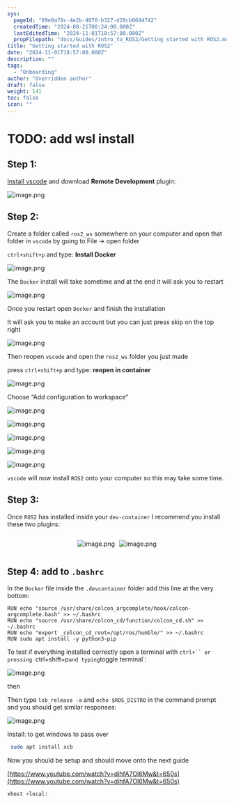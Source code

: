 ```yaml
---
sys:
  pageId: "89e0a78c-4e2b-4070-b327-d28cb0694742"
  createdTime: "2024-08-21T00:24:00.000Z"
  lastEditedTime: "2024-11-01T18:57:00.000Z"
  propFilepath: "docs/Guides/intro_to_ROS2/Getting started with ROS2.md"
title: "Getting started with ROS2"
date: "2024-11-01T18:57:00.000Z"
description: ""
tags:
  - "Onboarding"
author: "Overridden author"
draft: false
weight: 141
toc: false
icon: ""
---
```


# TODO: add wsl install

## Step 1:

[Install vscode](https://code.visualstudio.com/download) and download **Remote Development** plugin:

![image.png](https://prod-files-secure.s3.us-west-2.amazonaws.com/d518164a-d88e-44d1-a4ee-3adb3bd8bce0/efb52993-1881-4a40-b95e-6f020334f022/image.png?X-Amz-Algorithm=AWS4-HMAC-SHA256&X-Amz-Content-Sha256=UNSIGNED-PAYLOAD&X-Amz-Credential=ASIAZI2LB466WM7GL6K7%2F20250205%2Fus-west-2%2Fs3%2Faws4_request&X-Amz-Date=20250205T201005Z&X-Amz-Expires=3600&X-Amz-Security-Token=IQoJb3JpZ2luX2VjEDIaCXVzLXdlc3QtMiJIMEYCIQDXESUrLpy5RjOe6076U4HfTMHLFHfMSwO2HdxqZ%2FAJ9gIhAKyE7nL0gIglTPmds%2FE61piuS2RynjBEa7ORJDIvW5zgKv8DCEoQABoMNjM3NDIzMTgzODA1IgxbU1kq2xi6eBIDxgsq3APR0m81cBXc27Fhm3qnUtxdzPrFbJAPF4BGNdJsx%2F8NNMmt9QvKGVDiqASiBZ7WuBeG8hb%2FBpixsIAWowSe6CHIkfUt4WegcqbreTffTN5AXHp7KZLi2gxcBEgbl%2B3LJ11gbmcD1djOOLAZ84TyXZ8QVY93Y6ZDZlApmbdAOtAEt87gU1UGp1Y2x9or6Gw3C6DcHx%2FluGXhTn3jgaMahhtJ6bpfxATcLvmZkTjf7poxeBpjCgL0Oxh1r%2FIriWu1KushO%2B3gu4Zu9ZFovy%2F%2FHj3%2FjrkFHh2jIOaUp45HKqlnToBiKLDtBmQ%2BJRHBtte9DY9tVccH0uuwZP8f3wYfWeqrAXwOp%2B%2FR1p0IUgXdxrx%2BVZnMIJyyHArRo129m5uAeG9UPzEP3xsA6SLOvjJlUOVqqVjYXC8J%2B3n39LjEDQnPU3HjjyuQk0X%2FNcUtkpRgfzOGq2NvpUk5AppHFaDBg%2FkMzXn6V9r8XbjowTqgL2hZh8rjk%2BZx%2Bw%2FAT9%2FLNZsnG4TBSuS3SDAsD6OLUN6lHW5%2Fikg1iKB3n5pE6IQ%2F439Sgn1NZ04sxbe2TEXZJkaoi3Xi7NrAne4IBJ9W1ZwA9EfgXg41Pv3guF8tBx3rjGUpJdS48AEH0uKf6Xoj8DDOu469BjqkARRaL4%2B2ExmXODfeJp8axPZd8tc%2BVw5gfxYbAJxe%2F%2FW8sZdx1r4Y3F6CS7jQDpGdiqx%2BBLiLr8rX6XFyDUOQU6bqS4RTrtn4RF2XCd1Qcfy8KfYK3qYmdDpPaQCILq8udSV%2BaJcr8yGJd3vumbPtursdtY08JsWFHGeZ2fnkFdolMusC792OGwLfx5qtjbR0unmxOW66TArtK5dIVkfroGn%2F3Qxf&X-Amz-Signature=c8ceb7ee1066f42ab7419797d77520d193a8f453138b2a1b362555025060a251&X-Amz-SignedHeaders=host&x-id=GetObject)

## Step 2:

Create a folder called `ros2_ws` somewhere on your computer and open that folder in `vscode` by going to File → open folder 

`ctrl+shift+p` and type: **Install Docker**

![image.png](https://prod-files-secure.s3.us-west-2.amazonaws.com/d518164a-d88e-44d1-a4ee-3adb3bd8bce0/2269dc0e-1cd5-47ff-bceb-c04ad9b2eab0/image.png?X-Amz-Algorithm=AWS4-HMAC-SHA256&X-Amz-Content-Sha256=UNSIGNED-PAYLOAD&X-Amz-Credential=ASIAZI2LB466WM7GL6K7%2F20250205%2Fus-west-2%2Fs3%2Faws4_request&X-Amz-Date=20250205T201005Z&X-Amz-Expires=3600&X-Amz-Security-Token=IQoJb3JpZ2luX2VjEDIaCXVzLXdlc3QtMiJIMEYCIQDXESUrLpy5RjOe6076U4HfTMHLFHfMSwO2HdxqZ%2FAJ9gIhAKyE7nL0gIglTPmds%2FE61piuS2RynjBEa7ORJDIvW5zgKv8DCEoQABoMNjM3NDIzMTgzODA1IgxbU1kq2xi6eBIDxgsq3APR0m81cBXc27Fhm3qnUtxdzPrFbJAPF4BGNdJsx%2F8NNMmt9QvKGVDiqASiBZ7WuBeG8hb%2FBpixsIAWowSe6CHIkfUt4WegcqbreTffTN5AXHp7KZLi2gxcBEgbl%2B3LJ11gbmcD1djOOLAZ84TyXZ8QVY93Y6ZDZlApmbdAOtAEt87gU1UGp1Y2x9or6Gw3C6DcHx%2FluGXhTn3jgaMahhtJ6bpfxATcLvmZkTjf7poxeBpjCgL0Oxh1r%2FIriWu1KushO%2B3gu4Zu9ZFovy%2F%2FHj3%2FjrkFHh2jIOaUp45HKqlnToBiKLDtBmQ%2BJRHBtte9DY9tVccH0uuwZP8f3wYfWeqrAXwOp%2B%2FR1p0IUgXdxrx%2BVZnMIJyyHArRo129m5uAeG9UPzEP3xsA6SLOvjJlUOVqqVjYXC8J%2B3n39LjEDQnPU3HjjyuQk0X%2FNcUtkpRgfzOGq2NvpUk5AppHFaDBg%2FkMzXn6V9r8XbjowTqgL2hZh8rjk%2BZx%2Bw%2FAT9%2FLNZsnG4TBSuS3SDAsD6OLUN6lHW5%2Fikg1iKB3n5pE6IQ%2F439Sgn1NZ04sxbe2TEXZJkaoi3Xi7NrAne4IBJ9W1ZwA9EfgXg41Pv3guF8tBx3rjGUpJdS48AEH0uKf6Xoj8DDOu469BjqkARRaL4%2B2ExmXODfeJp8axPZd8tc%2BVw5gfxYbAJxe%2F%2FW8sZdx1r4Y3F6CS7jQDpGdiqx%2BBLiLr8rX6XFyDUOQU6bqS4RTrtn4RF2XCd1Qcfy8KfYK3qYmdDpPaQCILq8udSV%2BaJcr8yGJd3vumbPtursdtY08JsWFHGeZ2fnkFdolMusC792OGwLfx5qtjbR0unmxOW66TArtK5dIVkfroGn%2F3Qxf&X-Amz-Signature=68328341078f8141fd3c3d7b88b40e8cdcf7c9a6d2fbd90a30d5525f11d17b91&X-Amz-SignedHeaders=host&x-id=GetObject)

The `Docker` install will take sometime and at the end it will ask you to restart

![image.png](https://prod-files-secure.s3.us-west-2.amazonaws.com/d518164a-d88e-44d1-a4ee-3adb3bd8bce0/ed233f78-be33-4b1f-b89c-9c346c0e961e/image.png?X-Amz-Algorithm=AWS4-HMAC-SHA256&X-Amz-Content-Sha256=UNSIGNED-PAYLOAD&X-Amz-Credential=ASIAZI2LB466WM7GL6K7%2F20250205%2Fus-west-2%2Fs3%2Faws4_request&X-Amz-Date=20250205T201005Z&X-Amz-Expires=3600&X-Amz-Security-Token=IQoJb3JpZ2luX2VjEDIaCXVzLXdlc3QtMiJIMEYCIQDXESUrLpy5RjOe6076U4HfTMHLFHfMSwO2HdxqZ%2FAJ9gIhAKyE7nL0gIglTPmds%2FE61piuS2RynjBEa7ORJDIvW5zgKv8DCEoQABoMNjM3NDIzMTgzODA1IgxbU1kq2xi6eBIDxgsq3APR0m81cBXc27Fhm3qnUtxdzPrFbJAPF4BGNdJsx%2F8NNMmt9QvKGVDiqASiBZ7WuBeG8hb%2FBpixsIAWowSe6CHIkfUt4WegcqbreTffTN5AXHp7KZLi2gxcBEgbl%2B3LJ11gbmcD1djOOLAZ84TyXZ8QVY93Y6ZDZlApmbdAOtAEt87gU1UGp1Y2x9or6Gw3C6DcHx%2FluGXhTn3jgaMahhtJ6bpfxATcLvmZkTjf7poxeBpjCgL0Oxh1r%2FIriWu1KushO%2B3gu4Zu9ZFovy%2F%2FHj3%2FjrkFHh2jIOaUp45HKqlnToBiKLDtBmQ%2BJRHBtte9DY9tVccH0uuwZP8f3wYfWeqrAXwOp%2B%2FR1p0IUgXdxrx%2BVZnMIJyyHArRo129m5uAeG9UPzEP3xsA6SLOvjJlUOVqqVjYXC8J%2B3n39LjEDQnPU3HjjyuQk0X%2FNcUtkpRgfzOGq2NvpUk5AppHFaDBg%2FkMzXn6V9r8XbjowTqgL2hZh8rjk%2BZx%2Bw%2FAT9%2FLNZsnG4TBSuS3SDAsD6OLUN6lHW5%2Fikg1iKB3n5pE6IQ%2F439Sgn1NZ04sxbe2TEXZJkaoi3Xi7NrAne4IBJ9W1ZwA9EfgXg41Pv3guF8tBx3rjGUpJdS48AEH0uKf6Xoj8DDOu469BjqkARRaL4%2B2ExmXODfeJp8axPZd8tc%2BVw5gfxYbAJxe%2F%2FW8sZdx1r4Y3F6CS7jQDpGdiqx%2BBLiLr8rX6XFyDUOQU6bqS4RTrtn4RF2XCd1Qcfy8KfYK3qYmdDpPaQCILq8udSV%2BaJcr8yGJd3vumbPtursdtY08JsWFHGeZ2fnkFdolMusC792OGwLfx5qtjbR0unmxOW66TArtK5dIVkfroGn%2F3Qxf&X-Amz-Signature=92e2c5fc50c681d3c3cc69ab8047ef5ad9d92613a3e6d205f2e14532f18ca331&X-Amz-SignedHeaders=host&x-id=GetObject)

Once you restart open `Docker` and finish the installation

It will ask you to make an account but you can just press skip on the top right

![image.png](https://prod-files-secure.s3.us-west-2.amazonaws.com/d518164a-d88e-44d1-a4ee-3adb3bd8bce0/21010ad9-1659-4fd9-9f59-9932a09b2a3d/image.png?X-Amz-Algorithm=AWS4-HMAC-SHA256&X-Amz-Content-Sha256=UNSIGNED-PAYLOAD&X-Amz-Credential=ASIAZI2LB466WM7GL6K7%2F20250205%2Fus-west-2%2Fs3%2Faws4_request&X-Amz-Date=20250205T201005Z&X-Amz-Expires=3600&X-Amz-Security-Token=IQoJb3JpZ2luX2VjEDIaCXVzLXdlc3QtMiJIMEYCIQDXESUrLpy5RjOe6076U4HfTMHLFHfMSwO2HdxqZ%2FAJ9gIhAKyE7nL0gIglTPmds%2FE61piuS2RynjBEa7ORJDIvW5zgKv8DCEoQABoMNjM3NDIzMTgzODA1IgxbU1kq2xi6eBIDxgsq3APR0m81cBXc27Fhm3qnUtxdzPrFbJAPF4BGNdJsx%2F8NNMmt9QvKGVDiqASiBZ7WuBeG8hb%2FBpixsIAWowSe6CHIkfUt4WegcqbreTffTN5AXHp7KZLi2gxcBEgbl%2B3LJ11gbmcD1djOOLAZ84TyXZ8QVY93Y6ZDZlApmbdAOtAEt87gU1UGp1Y2x9or6Gw3C6DcHx%2FluGXhTn3jgaMahhtJ6bpfxATcLvmZkTjf7poxeBpjCgL0Oxh1r%2FIriWu1KushO%2B3gu4Zu9ZFovy%2F%2FHj3%2FjrkFHh2jIOaUp45HKqlnToBiKLDtBmQ%2BJRHBtte9DY9tVccH0uuwZP8f3wYfWeqrAXwOp%2B%2FR1p0IUgXdxrx%2BVZnMIJyyHArRo129m5uAeG9UPzEP3xsA6SLOvjJlUOVqqVjYXC8J%2B3n39LjEDQnPU3HjjyuQk0X%2FNcUtkpRgfzOGq2NvpUk5AppHFaDBg%2FkMzXn6V9r8XbjowTqgL2hZh8rjk%2BZx%2Bw%2FAT9%2FLNZsnG4TBSuS3SDAsD6OLUN6lHW5%2Fikg1iKB3n5pE6IQ%2F439Sgn1NZ04sxbe2TEXZJkaoi3Xi7NrAne4IBJ9W1ZwA9EfgXg41Pv3guF8tBx3rjGUpJdS48AEH0uKf6Xoj8DDOu469BjqkARRaL4%2B2ExmXODfeJp8axPZd8tc%2BVw5gfxYbAJxe%2F%2FW8sZdx1r4Y3F6CS7jQDpGdiqx%2BBLiLr8rX6XFyDUOQU6bqS4RTrtn4RF2XCd1Qcfy8KfYK3qYmdDpPaQCILq8udSV%2BaJcr8yGJd3vumbPtursdtY08JsWFHGeZ2fnkFdolMusC792OGwLfx5qtjbR0unmxOW66TArtK5dIVkfroGn%2F3Qxf&X-Amz-Signature=d467870d9416227e4ecac416544bf601b89a280b5f0aea14da46a7c636212045&X-Amz-SignedHeaders=host&x-id=GetObject)

Then reopen `vscode` and open the `ros2_ws` folder you just made

press `ctrl+shift+p` and type: **reopen in container**

![image.png](https://prod-files-secure.s3.us-west-2.amazonaws.com/d518164a-d88e-44d1-a4ee-3adb3bd8bce0/4e93b8c2-41ad-488c-8095-c74205196118/image.png?X-Amz-Algorithm=AWS4-HMAC-SHA256&X-Amz-Content-Sha256=UNSIGNED-PAYLOAD&X-Amz-Credential=ASIAZI2LB466WM7GL6K7%2F20250205%2Fus-west-2%2Fs3%2Faws4_request&X-Amz-Date=20250205T201005Z&X-Amz-Expires=3600&X-Amz-Security-Token=IQoJb3JpZ2luX2VjEDIaCXVzLXdlc3QtMiJIMEYCIQDXESUrLpy5RjOe6076U4HfTMHLFHfMSwO2HdxqZ%2FAJ9gIhAKyE7nL0gIglTPmds%2FE61piuS2RynjBEa7ORJDIvW5zgKv8DCEoQABoMNjM3NDIzMTgzODA1IgxbU1kq2xi6eBIDxgsq3APR0m81cBXc27Fhm3qnUtxdzPrFbJAPF4BGNdJsx%2F8NNMmt9QvKGVDiqASiBZ7WuBeG8hb%2FBpixsIAWowSe6CHIkfUt4WegcqbreTffTN5AXHp7KZLi2gxcBEgbl%2B3LJ11gbmcD1djOOLAZ84TyXZ8QVY93Y6ZDZlApmbdAOtAEt87gU1UGp1Y2x9or6Gw3C6DcHx%2FluGXhTn3jgaMahhtJ6bpfxATcLvmZkTjf7poxeBpjCgL0Oxh1r%2FIriWu1KushO%2B3gu4Zu9ZFovy%2F%2FHj3%2FjrkFHh2jIOaUp45HKqlnToBiKLDtBmQ%2BJRHBtte9DY9tVccH0uuwZP8f3wYfWeqrAXwOp%2B%2FR1p0IUgXdxrx%2BVZnMIJyyHArRo129m5uAeG9UPzEP3xsA6SLOvjJlUOVqqVjYXC8J%2B3n39LjEDQnPU3HjjyuQk0X%2FNcUtkpRgfzOGq2NvpUk5AppHFaDBg%2FkMzXn6V9r8XbjowTqgL2hZh8rjk%2BZx%2Bw%2FAT9%2FLNZsnG4TBSuS3SDAsD6OLUN6lHW5%2Fikg1iKB3n5pE6IQ%2F439Sgn1NZ04sxbe2TEXZJkaoi3Xi7NrAne4IBJ9W1ZwA9EfgXg41Pv3guF8tBx3rjGUpJdS48AEH0uKf6Xoj8DDOu469BjqkARRaL4%2B2ExmXODfeJp8axPZd8tc%2BVw5gfxYbAJxe%2F%2FW8sZdx1r4Y3F6CS7jQDpGdiqx%2BBLiLr8rX6XFyDUOQU6bqS4RTrtn4RF2XCd1Qcfy8KfYK3qYmdDpPaQCILq8udSV%2BaJcr8yGJd3vumbPtursdtY08JsWFHGeZ2fnkFdolMusC792OGwLfx5qtjbR0unmxOW66TArtK5dIVkfroGn%2F3Qxf&X-Amz-Signature=fd667b8257c5fdb3dcfd0d6fe50bf5b30549116bf76364b96c8dbc2c65da6de1&X-Amz-SignedHeaders=host&x-id=GetObject)

Choose “Add configuration to workspace”

![image.png](https://prod-files-secure.s3.us-west-2.amazonaws.com/d518164a-d88e-44d1-a4ee-3adb3bd8bce0/9560b282-5060-4989-ba37-97e7b2c22476/image.png?X-Amz-Algorithm=AWS4-HMAC-SHA256&X-Amz-Content-Sha256=UNSIGNED-PAYLOAD&X-Amz-Credential=ASIAZI2LB466WM7GL6K7%2F20250205%2Fus-west-2%2Fs3%2Faws4_request&X-Amz-Date=20250205T201005Z&X-Amz-Expires=3600&X-Amz-Security-Token=IQoJb3JpZ2luX2VjEDIaCXVzLXdlc3QtMiJIMEYCIQDXESUrLpy5RjOe6076U4HfTMHLFHfMSwO2HdxqZ%2FAJ9gIhAKyE7nL0gIglTPmds%2FE61piuS2RynjBEa7ORJDIvW5zgKv8DCEoQABoMNjM3NDIzMTgzODA1IgxbU1kq2xi6eBIDxgsq3APR0m81cBXc27Fhm3qnUtxdzPrFbJAPF4BGNdJsx%2F8NNMmt9QvKGVDiqASiBZ7WuBeG8hb%2FBpixsIAWowSe6CHIkfUt4WegcqbreTffTN5AXHp7KZLi2gxcBEgbl%2B3LJ11gbmcD1djOOLAZ84TyXZ8QVY93Y6ZDZlApmbdAOtAEt87gU1UGp1Y2x9or6Gw3C6DcHx%2FluGXhTn3jgaMahhtJ6bpfxATcLvmZkTjf7poxeBpjCgL0Oxh1r%2FIriWu1KushO%2B3gu4Zu9ZFovy%2F%2FHj3%2FjrkFHh2jIOaUp45HKqlnToBiKLDtBmQ%2BJRHBtte9DY9tVccH0uuwZP8f3wYfWeqrAXwOp%2B%2FR1p0IUgXdxrx%2BVZnMIJyyHArRo129m5uAeG9UPzEP3xsA6SLOvjJlUOVqqVjYXC8J%2B3n39LjEDQnPU3HjjyuQk0X%2FNcUtkpRgfzOGq2NvpUk5AppHFaDBg%2FkMzXn6V9r8XbjowTqgL2hZh8rjk%2BZx%2Bw%2FAT9%2FLNZsnG4TBSuS3SDAsD6OLUN6lHW5%2Fikg1iKB3n5pE6IQ%2F439Sgn1NZ04sxbe2TEXZJkaoi3Xi7NrAne4IBJ9W1ZwA9EfgXg41Pv3guF8tBx3rjGUpJdS48AEH0uKf6Xoj8DDOu469BjqkARRaL4%2B2ExmXODfeJp8axPZd8tc%2BVw5gfxYbAJxe%2F%2FW8sZdx1r4Y3F6CS7jQDpGdiqx%2BBLiLr8rX6XFyDUOQU6bqS4RTrtn4RF2XCd1Qcfy8KfYK3qYmdDpPaQCILq8udSV%2BaJcr8yGJd3vumbPtursdtY08JsWFHGeZ2fnkFdolMusC792OGwLfx5qtjbR0unmxOW66TArtK5dIVkfroGn%2F3Qxf&X-Amz-Signature=8ed6192a65ae2f5dc0af55aa5ddddf86e0bb1a885cb3b88b41206591f8c9cca3&X-Amz-SignedHeaders=host&x-id=GetObject)

![image.png](https://prod-files-secure.s3.us-west-2.amazonaws.com/d518164a-d88e-44d1-a4ee-3adb3bd8bce0/2ee63f81-886b-48e8-a553-dc6e5eac99e4/image.png?X-Amz-Algorithm=AWS4-HMAC-SHA256&X-Amz-Content-Sha256=UNSIGNED-PAYLOAD&X-Amz-Credential=ASIAZI2LB466WM7GL6K7%2F20250205%2Fus-west-2%2Fs3%2Faws4_request&X-Amz-Date=20250205T201005Z&X-Amz-Expires=3600&X-Amz-Security-Token=IQoJb3JpZ2luX2VjEDIaCXVzLXdlc3QtMiJIMEYCIQDXESUrLpy5RjOe6076U4HfTMHLFHfMSwO2HdxqZ%2FAJ9gIhAKyE7nL0gIglTPmds%2FE61piuS2RynjBEa7ORJDIvW5zgKv8DCEoQABoMNjM3NDIzMTgzODA1IgxbU1kq2xi6eBIDxgsq3APR0m81cBXc27Fhm3qnUtxdzPrFbJAPF4BGNdJsx%2F8NNMmt9QvKGVDiqASiBZ7WuBeG8hb%2FBpixsIAWowSe6CHIkfUt4WegcqbreTffTN5AXHp7KZLi2gxcBEgbl%2B3LJ11gbmcD1djOOLAZ84TyXZ8QVY93Y6ZDZlApmbdAOtAEt87gU1UGp1Y2x9or6Gw3C6DcHx%2FluGXhTn3jgaMahhtJ6bpfxATcLvmZkTjf7poxeBpjCgL0Oxh1r%2FIriWu1KushO%2B3gu4Zu9ZFovy%2F%2FHj3%2FjrkFHh2jIOaUp45HKqlnToBiKLDtBmQ%2BJRHBtte9DY9tVccH0uuwZP8f3wYfWeqrAXwOp%2B%2FR1p0IUgXdxrx%2BVZnMIJyyHArRo129m5uAeG9UPzEP3xsA6SLOvjJlUOVqqVjYXC8J%2B3n39LjEDQnPU3HjjyuQk0X%2FNcUtkpRgfzOGq2NvpUk5AppHFaDBg%2FkMzXn6V9r8XbjowTqgL2hZh8rjk%2BZx%2Bw%2FAT9%2FLNZsnG4TBSuS3SDAsD6OLUN6lHW5%2Fikg1iKB3n5pE6IQ%2F439Sgn1NZ04sxbe2TEXZJkaoi3Xi7NrAne4IBJ9W1ZwA9EfgXg41Pv3guF8tBx3rjGUpJdS48AEH0uKf6Xoj8DDOu469BjqkARRaL4%2B2ExmXODfeJp8axPZd8tc%2BVw5gfxYbAJxe%2F%2FW8sZdx1r4Y3F6CS7jQDpGdiqx%2BBLiLr8rX6XFyDUOQU6bqS4RTrtn4RF2XCd1Qcfy8KfYK3qYmdDpPaQCILq8udSV%2BaJcr8yGJd3vumbPtursdtY08JsWFHGeZ2fnkFdolMusC792OGwLfx5qtjbR0unmxOW66TArtK5dIVkfroGn%2F3Qxf&X-Amz-Signature=69da9e3ef66c749a620bc84fc9e8aba490de69d289c04790b7d659f8e7d0e3dc&X-Amz-SignedHeaders=host&x-id=GetObject)

![image.png](https://prod-files-secure.s3.us-west-2.amazonaws.com/d518164a-d88e-44d1-a4ee-3adb3bd8bce0/ae1580b2-b048-407e-aed9-b584224a7a04/image.png?X-Amz-Algorithm=AWS4-HMAC-SHA256&X-Amz-Content-Sha256=UNSIGNED-PAYLOAD&X-Amz-Credential=ASIAZI2LB466WM7GL6K7%2F20250205%2Fus-west-2%2Fs3%2Faws4_request&X-Amz-Date=20250205T201005Z&X-Amz-Expires=3600&X-Amz-Security-Token=IQoJb3JpZ2luX2VjEDIaCXVzLXdlc3QtMiJIMEYCIQDXESUrLpy5RjOe6076U4HfTMHLFHfMSwO2HdxqZ%2FAJ9gIhAKyE7nL0gIglTPmds%2FE61piuS2RynjBEa7ORJDIvW5zgKv8DCEoQABoMNjM3NDIzMTgzODA1IgxbU1kq2xi6eBIDxgsq3APR0m81cBXc27Fhm3qnUtxdzPrFbJAPF4BGNdJsx%2F8NNMmt9QvKGVDiqASiBZ7WuBeG8hb%2FBpixsIAWowSe6CHIkfUt4WegcqbreTffTN5AXHp7KZLi2gxcBEgbl%2B3LJ11gbmcD1djOOLAZ84TyXZ8QVY93Y6ZDZlApmbdAOtAEt87gU1UGp1Y2x9or6Gw3C6DcHx%2FluGXhTn3jgaMahhtJ6bpfxATcLvmZkTjf7poxeBpjCgL0Oxh1r%2FIriWu1KushO%2B3gu4Zu9ZFovy%2F%2FHj3%2FjrkFHh2jIOaUp45HKqlnToBiKLDtBmQ%2BJRHBtte9DY9tVccH0uuwZP8f3wYfWeqrAXwOp%2B%2FR1p0IUgXdxrx%2BVZnMIJyyHArRo129m5uAeG9UPzEP3xsA6SLOvjJlUOVqqVjYXC8J%2B3n39LjEDQnPU3HjjyuQk0X%2FNcUtkpRgfzOGq2NvpUk5AppHFaDBg%2FkMzXn6V9r8XbjowTqgL2hZh8rjk%2BZx%2Bw%2FAT9%2FLNZsnG4TBSuS3SDAsD6OLUN6lHW5%2Fikg1iKB3n5pE6IQ%2F439Sgn1NZ04sxbe2TEXZJkaoi3Xi7NrAne4IBJ9W1ZwA9EfgXg41Pv3guF8tBx3rjGUpJdS48AEH0uKf6Xoj8DDOu469BjqkARRaL4%2B2ExmXODfeJp8axPZd8tc%2BVw5gfxYbAJxe%2F%2FW8sZdx1r4Y3F6CS7jQDpGdiqx%2BBLiLr8rX6XFyDUOQU6bqS4RTrtn4RF2XCd1Qcfy8KfYK3qYmdDpPaQCILq8udSV%2BaJcr8yGJd3vumbPtursdtY08JsWFHGeZ2fnkFdolMusC792OGwLfx5qtjbR0unmxOW66TArtK5dIVkfroGn%2F3Qxf&X-Amz-Signature=eff025f04adbf0269aae7a1a580ac1ace0315b18c0136d1a4ab740fc4ddc9c7d&X-Amz-SignedHeaders=host&x-id=GetObject)

![image.png](https://prod-files-secure.s3.us-west-2.amazonaws.com/d518164a-d88e-44d1-a4ee-3adb3bd8bce0/53255b28-f75e-430f-b9e3-c0ac8577e42b/image.png?X-Amz-Algorithm=AWS4-HMAC-SHA256&X-Amz-Content-Sha256=UNSIGNED-PAYLOAD&X-Amz-Credential=ASIAZI2LB466WM7GL6K7%2F20250205%2Fus-west-2%2Fs3%2Faws4_request&X-Amz-Date=20250205T201005Z&X-Amz-Expires=3600&X-Amz-Security-Token=IQoJb3JpZ2luX2VjEDIaCXVzLXdlc3QtMiJIMEYCIQDXESUrLpy5RjOe6076U4HfTMHLFHfMSwO2HdxqZ%2FAJ9gIhAKyE7nL0gIglTPmds%2FE61piuS2RynjBEa7ORJDIvW5zgKv8DCEoQABoMNjM3NDIzMTgzODA1IgxbU1kq2xi6eBIDxgsq3APR0m81cBXc27Fhm3qnUtxdzPrFbJAPF4BGNdJsx%2F8NNMmt9QvKGVDiqASiBZ7WuBeG8hb%2FBpixsIAWowSe6CHIkfUt4WegcqbreTffTN5AXHp7KZLi2gxcBEgbl%2B3LJ11gbmcD1djOOLAZ84TyXZ8QVY93Y6ZDZlApmbdAOtAEt87gU1UGp1Y2x9or6Gw3C6DcHx%2FluGXhTn3jgaMahhtJ6bpfxATcLvmZkTjf7poxeBpjCgL0Oxh1r%2FIriWu1KushO%2B3gu4Zu9ZFovy%2F%2FHj3%2FjrkFHh2jIOaUp45HKqlnToBiKLDtBmQ%2BJRHBtte9DY9tVccH0uuwZP8f3wYfWeqrAXwOp%2B%2FR1p0IUgXdxrx%2BVZnMIJyyHArRo129m5uAeG9UPzEP3xsA6SLOvjJlUOVqqVjYXC8J%2B3n39LjEDQnPU3HjjyuQk0X%2FNcUtkpRgfzOGq2NvpUk5AppHFaDBg%2FkMzXn6V9r8XbjowTqgL2hZh8rjk%2BZx%2Bw%2FAT9%2FLNZsnG4TBSuS3SDAsD6OLUN6lHW5%2Fikg1iKB3n5pE6IQ%2F439Sgn1NZ04sxbe2TEXZJkaoi3Xi7NrAne4IBJ9W1ZwA9EfgXg41Pv3guF8tBx3rjGUpJdS48AEH0uKf6Xoj8DDOu469BjqkARRaL4%2B2ExmXODfeJp8axPZd8tc%2BVw5gfxYbAJxe%2F%2FW8sZdx1r4Y3F6CS7jQDpGdiqx%2BBLiLr8rX6XFyDUOQU6bqS4RTrtn4RF2XCd1Qcfy8KfYK3qYmdDpPaQCILq8udSV%2BaJcr8yGJd3vumbPtursdtY08JsWFHGeZ2fnkFdolMusC792OGwLfx5qtjbR0unmxOW66TArtK5dIVkfroGn%2F3Qxf&X-Amz-Signature=2db351fad86562156e8a741fedca730bd820da274ffaad2071e651820c2c6fc7&X-Amz-SignedHeaders=host&x-id=GetObject)

![image.png](https://prod-files-secure.s3.us-west-2.amazonaws.com/d518164a-d88e-44d1-a4ee-3adb3bd8bce0/7c562767-5af9-4ffb-97d1-327bcdf4ee00/image.png?X-Amz-Algorithm=AWS4-HMAC-SHA256&X-Amz-Content-Sha256=UNSIGNED-PAYLOAD&X-Amz-Credential=ASIAZI2LB466WM7GL6K7%2F20250205%2Fus-west-2%2Fs3%2Faws4_request&X-Amz-Date=20250205T201005Z&X-Amz-Expires=3600&X-Amz-Security-Token=IQoJb3JpZ2luX2VjEDIaCXVzLXdlc3QtMiJIMEYCIQDXESUrLpy5RjOe6076U4HfTMHLFHfMSwO2HdxqZ%2FAJ9gIhAKyE7nL0gIglTPmds%2FE61piuS2RynjBEa7ORJDIvW5zgKv8DCEoQABoMNjM3NDIzMTgzODA1IgxbU1kq2xi6eBIDxgsq3APR0m81cBXc27Fhm3qnUtxdzPrFbJAPF4BGNdJsx%2F8NNMmt9QvKGVDiqASiBZ7WuBeG8hb%2FBpixsIAWowSe6CHIkfUt4WegcqbreTffTN5AXHp7KZLi2gxcBEgbl%2B3LJ11gbmcD1djOOLAZ84TyXZ8QVY93Y6ZDZlApmbdAOtAEt87gU1UGp1Y2x9or6Gw3C6DcHx%2FluGXhTn3jgaMahhtJ6bpfxATcLvmZkTjf7poxeBpjCgL0Oxh1r%2FIriWu1KushO%2B3gu4Zu9ZFovy%2F%2FHj3%2FjrkFHh2jIOaUp45HKqlnToBiKLDtBmQ%2BJRHBtte9DY9tVccH0uuwZP8f3wYfWeqrAXwOp%2B%2FR1p0IUgXdxrx%2BVZnMIJyyHArRo129m5uAeG9UPzEP3xsA6SLOvjJlUOVqqVjYXC8J%2B3n39LjEDQnPU3HjjyuQk0X%2FNcUtkpRgfzOGq2NvpUk5AppHFaDBg%2FkMzXn6V9r8XbjowTqgL2hZh8rjk%2BZx%2Bw%2FAT9%2FLNZsnG4TBSuS3SDAsD6OLUN6lHW5%2Fikg1iKB3n5pE6IQ%2F439Sgn1NZ04sxbe2TEXZJkaoi3Xi7NrAne4IBJ9W1ZwA9EfgXg41Pv3guF8tBx3rjGUpJdS48AEH0uKf6Xoj8DDOu469BjqkARRaL4%2B2ExmXODfeJp8axPZd8tc%2BVw5gfxYbAJxe%2F%2FW8sZdx1r4Y3F6CS7jQDpGdiqx%2BBLiLr8rX6XFyDUOQU6bqS4RTrtn4RF2XCd1Qcfy8KfYK3qYmdDpPaQCILq8udSV%2BaJcr8yGJd3vumbPtursdtY08JsWFHGeZ2fnkFdolMusC792OGwLfx5qtjbR0unmxOW66TArtK5dIVkfroGn%2F3Qxf&X-Amz-Signature=679e44ed358ea800854f2c59a9c970c3e07d9cd43896d7214beaf2864776f626&X-Amz-SignedHeaders=host&x-id=GetObject)

`vscode` will now install `ROS2` onto your computer so this may take some time.

## Step 3:

Once `ROS2` has installed inside your `dev-container` I recommend you install these two plugins:

<div style="display: flex;flex-direction: row; column-gap:10px; max-width: 630px;justify-content: center;">
<div>

![image.png](https://prod-files-secure.s3.us-west-2.amazonaws.com/d518164a-d88e-44d1-a4ee-3adb3bd8bce0/3fc3d550-5a54-4ba1-ba6b-faa01cdb7369/image.png?X-Amz-Algorithm=AWS4-HMAC-SHA256&X-Amz-Content-Sha256=UNSIGNED-PAYLOAD&X-Amz-Credential=ASIAZI2LB466QS4BUSVS%2F20250205%2Fus-west-2%2Fs3%2Faws4_request&X-Amz-Date=20250205T201027Z&X-Amz-Expires=3600&X-Amz-Security-Token=IQoJb3JpZ2luX2VjEDIaCXVzLXdlc3QtMiJGMEQCIEkDhznYQGF3zahm35vkqz1MkoG1IYY4pU%2B4UL2X2js0AiBu5Hu9EbjPwGJGoxofe8l%2BpP848Vtb0nNp4MTp9HzXPSr%2FAwhKEAAaDDYzNzQyMzE4MzgwNSIMZFHD3Q3%2BBzimJqrbKtwDxcqffvFclqqf16%2B8Ui6ntJWZ6HYbmVmBFIW7V6iZpY3%2Bj2sx3OWXC87Se1rz%2B7tBx5DUzQ0vbXQet3JQQqWPLEGe9woJlXbZT5XCGAxEOSUo%2Fk9WuIa22B0NheNXDz%2FEa%2B9Ds6r7RCWncyirP8vBs5bZwoW6X8bY6pZ8Gd7m%2BYAjVwY31RZ%2FB4ZQ%2FAvdk%2B%2Bgs6MekynMErKp1vpS2wE414ZXRbYsVLJt9w6mcelpfbX6z8afUZaP0y4%2BEKEhqXnAr%2FiU11uWPYSX%2BiMD8l93tWTU%2BYtheXhrU4%2Bqc8C76Tefb3XPdN3UZJ7kY0HkDizF6iUopgVSwch4iO7qii7AwPkThcltm6aIon9Dc8Dn8MgHUWdVLBR1OkXsoOx%2Fv7QF2kcPAmgpUKWfFu4Ul4ewsZPorqo66jcgfqXIrOZmZQA3lNweQXU6yhGdMjNI%2BvNOFLrWrTYPgTDhR6s1rPcTsySkc8Oe%2FJFx4PIOYl5wtuUtJReBmhi13vJUV%2BpwGwHA5geCx6fHEdVGKqBAZ0jACHZ4%2FTEKOw6hv396Zy5TteNR2guArMYT3UjbOaEdhtY9Q2baYoXeaxEzmdRjbeQhqA4RXMkmKEp%2BQH64O2zsxVXbgVHcF7X9ZD0fhscwvruOvQY6pgH6bdVbcLNuQ92a3h4LK2xW4p%2Fk7PBqehw0n4EnAGH3dx1WMyFj45ioWxyY4rfSHLYv1NkdSnmcLQFr60HWPtR6HeTGcGNLTaFi11geQJFwWKExSqNs4YdSWZbiomZbLsGuly4lv%2B1Ull7AyRDkM0GndYbhfU1jXVs%2FdeHWA0rIucDrD41sfynUi8WWfQVVQIjOOh1jgtfKjxgi1GRRPCSYKufrG%2FPZ&X-Amz-Signature=ebbcd47ffd8a1c0ccd156513d30e2079d7a457c5a95d3350e71af8d0250d5ae7&X-Amz-SignedHeaders=host&x-id=GetObject)

</div>
<div>

![image.png](https://prod-files-secure.s3.us-west-2.amazonaws.com/d518164a-d88e-44d1-a4ee-3adb3bd8bce0/d994cc66-13c2-4093-a5a3-f84cf4601a82/image.png?X-Amz-Algorithm=AWS4-HMAC-SHA256&X-Amz-Content-Sha256=UNSIGNED-PAYLOAD&X-Amz-Credential=ASIAZI2LB466T27L2HUR%2F20250205%2Fus-west-2%2Fs3%2Faws4_request&X-Amz-Date=20250205T201027Z&X-Amz-Expires=3600&X-Amz-Security-Token=IQoJb3JpZ2luX2VjEDIaCXVzLXdlc3QtMiJHMEUCICIUil9rWOoXghZlkDh2s0moRGjiuHQuQLJIi6d6%2FH1BAiEA%2FGNkA%2BzX6QaMVnyVuFIuhmdE4hkLplm2gZy71PDQOtAq%2FwMIShAAGgw2Mzc0MjMxODM4MDUiDJG4p22thp8Cw0DldCrcA4y0Ir4m7mN4pNesCGY43NO70MtyFsKQ0YMKyJYGiAUAW%2B4DC5%2FhbbM4PezRF%2F7VitIqvbeQKtzZLCr0o2dG88c7uEHX8%2FPYFbSNp4rNtY08ELFT1BQIqLmdULSpJfD2Mt3CTQieiaeNi2GZfscaYMbeP9CGJHzgM4iIh3JeQ9pgU3BXKklgmPrE%2BLRkRU9%2Fq6B%2FmLGlyGdBCx8sv6u9z8%2BP6ABB%2FEogYucd%2Fws43yqDT8gx5ESGWIf6OVlK5JcpHnSx2COLQZNSCvAJkvmk4siI%2BkN9YP5Ai3TEi1BFaP2pvR0wLw%2Bk1DBdd9xIEsMMeCMHmbnJj1nDNRRBACuSchkUgG0j6LFviO64L51raRc6JanYW4eVjVOD80WAV%2Br5O7GaC1j5%2F18OG%2ByvhJudjAxomA3hQAO6WQxe5CrAFhyVdVQ8L36%2FQPyfsoYKrXoJdBs%2FPjVIlB9NJ6dAWFYw%2Fiyj6Gqj84QQ%2BlYF3eCqjb0ul5KqmAZw4G8cKsE8%2BLqEUhRNTWNE5WkFPS2FFNfLI%2FJtZbB6uXzNdbI2N64lQNdRTSoCE6i6%2FAcSPrSgsTG%2BtR2hKW%2FLUo97Ty49j9uRFHzZKBLXxYx4zIi854vQ296WrxOATGoPPqmMJ%2FPbMNW7jr0GOqUBHAkjDA%2B1LvOO0p7ZhDmmIRd4Oj%2FaHOb920VZ2rHHDwNiq7KDJ5KBmBCD5y%2FE6qaWbV2M%2FYoDQaC%2FWATkOFAUHfSOou5QKAW%2FA3f677HATgIXABUCDQD9YTH5sNUpg%2B%2FPiD1ThrLgO2aGyJbG40Yx2TWnob1DFrsPmWE73KxoD%2Fc6i5lLj8igexGJu93tdzxsosdx8QpE7Qr1mqQPSfCOsZ4t%2BL9R&X-Amz-Signature=9feb28d665990103b51e1f5f2a6c72c41ac20f31a835654e8a08dc0f4453b20d&X-Amz-SignedHeaders=host&x-id=GetObject)

</div>
</div>

## Step 4: add to `.bashrc`

In the `Docker` file inside the `.devcontainer` folder add this line at the very bottom: 

```docker
RUN echo "source /usr/share/colcon_argcomplete/hook/colcon-argcomplete.bash" >> ~/.bashrc
RUN echo "source /usr/share/colcon_cd/function/colcon_cd.sh" >> ~/.bashrc
RUN echo "export _colcon_cd_root=/opt/ros/humble/" >> ~/.bashrc
RUN sudo apt install -y python3-pip 
```

To test if everything installed correctly open a terminal with `ctrl+`` or pressing `ctrl+shift+p` and typing `toggle terminal`:

![image.png](https://prod-files-secure.s3.us-west-2.amazonaws.com/d518164a-d88e-44d1-a4ee-3adb3bd8bce0/6a4943d8-b04e-4c02-9a58-775f3384d1a5/image.png?X-Amz-Algorithm=AWS4-HMAC-SHA256&X-Amz-Content-Sha256=UNSIGNED-PAYLOAD&X-Amz-Credential=ASIAZI2LB466WM7GL6K7%2F20250205%2Fus-west-2%2Fs3%2Faws4_request&X-Amz-Date=20250205T201005Z&X-Amz-Expires=3600&X-Amz-Security-Token=IQoJb3JpZ2luX2VjEDIaCXVzLXdlc3QtMiJIMEYCIQDXESUrLpy5RjOe6076U4HfTMHLFHfMSwO2HdxqZ%2FAJ9gIhAKyE7nL0gIglTPmds%2FE61piuS2RynjBEa7ORJDIvW5zgKv8DCEoQABoMNjM3NDIzMTgzODA1IgxbU1kq2xi6eBIDxgsq3APR0m81cBXc27Fhm3qnUtxdzPrFbJAPF4BGNdJsx%2F8NNMmt9QvKGVDiqASiBZ7WuBeG8hb%2FBpixsIAWowSe6CHIkfUt4WegcqbreTffTN5AXHp7KZLi2gxcBEgbl%2B3LJ11gbmcD1djOOLAZ84TyXZ8QVY93Y6ZDZlApmbdAOtAEt87gU1UGp1Y2x9or6Gw3C6DcHx%2FluGXhTn3jgaMahhtJ6bpfxATcLvmZkTjf7poxeBpjCgL0Oxh1r%2FIriWu1KushO%2B3gu4Zu9ZFovy%2F%2FHj3%2FjrkFHh2jIOaUp45HKqlnToBiKLDtBmQ%2BJRHBtte9DY9tVccH0uuwZP8f3wYfWeqrAXwOp%2B%2FR1p0IUgXdxrx%2BVZnMIJyyHArRo129m5uAeG9UPzEP3xsA6SLOvjJlUOVqqVjYXC8J%2B3n39LjEDQnPU3HjjyuQk0X%2FNcUtkpRgfzOGq2NvpUk5AppHFaDBg%2FkMzXn6V9r8XbjowTqgL2hZh8rjk%2BZx%2Bw%2FAT9%2FLNZsnG4TBSuS3SDAsD6OLUN6lHW5%2Fikg1iKB3n5pE6IQ%2F439Sgn1NZ04sxbe2TEXZJkaoi3Xi7NrAne4IBJ9W1ZwA9EfgXg41Pv3guF8tBx3rjGUpJdS48AEH0uKf6Xoj8DDOu469BjqkARRaL4%2B2ExmXODfeJp8axPZd8tc%2BVw5gfxYbAJxe%2F%2FW8sZdx1r4Y3F6CS7jQDpGdiqx%2BBLiLr8rX6XFyDUOQU6bqS4RTrtn4RF2XCd1Qcfy8KfYK3qYmdDpPaQCILq8udSV%2BaJcr8yGJd3vumbPtursdtY08JsWFHGeZ2fnkFdolMusC792OGwLfx5qtjbR0unmxOW66TArtK5dIVkfroGn%2F3Qxf&X-Amz-Signature=bf36e8a750788cfe51ae61ada2f8b57f83f6408a202baa1836adc87ebb2e8533&X-Amz-SignedHeaders=host&x-id=GetObject)

then 

Then type `lsb_release -a` and `echo $ROS_DISTRO` in the command prompt and you should get similar responses:

![image.png](https://prod-files-secure.s3.us-west-2.amazonaws.com/d518164a-d88e-44d1-a4ee-3adb3bd8bce0/3e635dec-a805-4e85-8b9e-d000e5b71a4e/image.png?X-Amz-Algorithm=AWS4-HMAC-SHA256&X-Amz-Content-Sha256=UNSIGNED-PAYLOAD&X-Amz-Credential=ASIAZI2LB466WM7GL6K7%2F20250205%2Fus-west-2%2Fs3%2Faws4_request&X-Amz-Date=20250205T201005Z&X-Amz-Expires=3600&X-Amz-Security-Token=IQoJb3JpZ2luX2VjEDIaCXVzLXdlc3QtMiJIMEYCIQDXESUrLpy5RjOe6076U4HfTMHLFHfMSwO2HdxqZ%2FAJ9gIhAKyE7nL0gIglTPmds%2FE61piuS2RynjBEa7ORJDIvW5zgKv8DCEoQABoMNjM3NDIzMTgzODA1IgxbU1kq2xi6eBIDxgsq3APR0m81cBXc27Fhm3qnUtxdzPrFbJAPF4BGNdJsx%2F8NNMmt9QvKGVDiqASiBZ7WuBeG8hb%2FBpixsIAWowSe6CHIkfUt4WegcqbreTffTN5AXHp7KZLi2gxcBEgbl%2B3LJ11gbmcD1djOOLAZ84TyXZ8QVY93Y6ZDZlApmbdAOtAEt87gU1UGp1Y2x9or6Gw3C6DcHx%2FluGXhTn3jgaMahhtJ6bpfxATcLvmZkTjf7poxeBpjCgL0Oxh1r%2FIriWu1KushO%2B3gu4Zu9ZFovy%2F%2FHj3%2FjrkFHh2jIOaUp45HKqlnToBiKLDtBmQ%2BJRHBtte9DY9tVccH0uuwZP8f3wYfWeqrAXwOp%2B%2FR1p0IUgXdxrx%2BVZnMIJyyHArRo129m5uAeG9UPzEP3xsA6SLOvjJlUOVqqVjYXC8J%2B3n39LjEDQnPU3HjjyuQk0X%2FNcUtkpRgfzOGq2NvpUk5AppHFaDBg%2FkMzXn6V9r8XbjowTqgL2hZh8rjk%2BZx%2Bw%2FAT9%2FLNZsnG4TBSuS3SDAsD6OLUN6lHW5%2Fikg1iKB3n5pE6IQ%2F439Sgn1NZ04sxbe2TEXZJkaoi3Xi7NrAne4IBJ9W1ZwA9EfgXg41Pv3guF8tBx3rjGUpJdS48AEH0uKf6Xoj8DDOu469BjqkARRaL4%2B2ExmXODfeJp8axPZd8tc%2BVw5gfxYbAJxe%2F%2FW8sZdx1r4Y3F6CS7jQDpGdiqx%2BBLiLr8rX6XFyDUOQU6bqS4RTrtn4RF2XCd1Qcfy8KfYK3qYmdDpPaQCILq8udSV%2BaJcr8yGJd3vumbPtursdtY08JsWFHGeZ2fnkFdolMusC792OGwLfx5qtjbR0unmxOW66TArtK5dIVkfroGn%2F3Qxf&X-Amz-Signature=0c3bd4b7d435e4a5b2826cce4230a23681d8dc6c987b9fb99dee06c9977c1cb0&X-Amz-SignedHeaders=host&x-id=GetObject)

Install:  to get windows to pass over

```bash
 sudo apt install xcb
```

Now you should be setup and should move onto the next guide 

[https://www.youtube.com/watch?v=dihfA7Ol6Mw&t=650s](https://www.youtube.com/watch?v=dihfA7Ol6Mw&t=650s)

```python
xhost +local:
```
